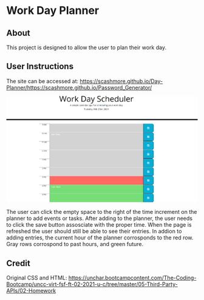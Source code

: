 # Work Day Planner

## About
This project is designed to allow the user to plan their work day.

## User Instructions
The site can be accessed at:  https://scashmore.github.io/Day-Planner/https://scashmore.github.io/Password_Generator/

![Image](images/site.PNG)

The user can click the empty space to the right of the time increment on the planner to add events or tasks. After adding to the planner, the user needs to click the save button assosciate with the proper time. When the page is refreshed the user should still be able to see their entries. In addion to adding entries, the current hour of the planner corrosponds to the red row. Gray rows corrospond to past hours, and green future. 


## Credit
Original CSS and HTML: https://unchar.bootcampcontent.com/The-Coding-Bootcamp/uncc-virt-fsf-ft-02-2021-u-c/tree/master/05-Third-Party-APIs/02-Homework
